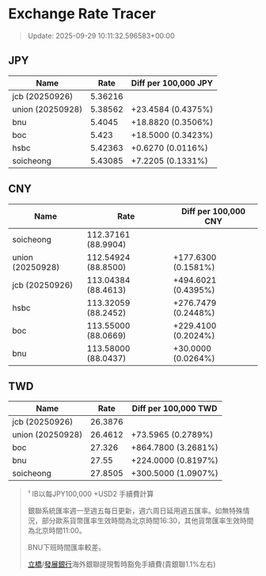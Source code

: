 # Exchange Rate Tracer

> Update: 2025-09-29 10:11:32.596583+00:00

## JPY

| Name             |    Rate | Diff per 100,000 JPY   |
|------------------|---------|------------------------|
| jcb (20250926)   | 5.36216 |                        |
| union (20250928) | 5.38562 | +23.4584 (0.4375%)     |
| bnu              | 5.4045  | +18.8820 (0.3506%)     |
| boc              | 5.423   | +18.5000 (0.3423%)     |
| hsbc             | 5.42363 | +0.6270 (0.0116%)      |
| soicheong        | 5.43085 | +7.2205 (0.1331%)      |

## CNY

| Name             | Rate                | Diff per 100,000 CNY   |
|------------------|---------------------|------------------------|
| soicheong        | 112.37161	(88.9904) |                        |
| union (20250928) | 112.54924	(88.8500) | +177.6300 (0.1581%)    |
| jcb (20250926)   | 113.04384	(88.4613) | +494.6021 (0.4395%)    |
| hsbc             | 113.32059	(88.2452) | +276.7479 (0.2448%)    |
| boc              | 113.55000	(88.0669) | +229.4100 (0.2024%)    |
| bnu              | 113.58000	(88.0437) | +30.0000 (0.0264%)     |

## TWD

| Name             |    Rate | Diff per 100,000 TWD   |
|------------------|---------|------------------------|
| jcb (20250926)   | 26.3876 |                        |
| union (20250928) | 26.4612 | +73.5965 (0.2789%)     |
| boc              | 27.326  | +864.7800 (3.2681%)    |
| bnu              | 27.55   | +224.0000 (0.8197%)    |
| soicheong        | 27.8505 | +300.5000 (1.0907%)    |


> ¹ IB以每JPY100,000 +USD2 手續費計算
>
> 銀聯系統匯率週一至週五每日更新，週六周日延用週五匯率。如無特殊情況，部分歐系貨幣匯率生效時間為北京時間16:30，其他貨幣匯率生效時間為北京時間11:00。
>
> BNU下班時間匯率較差。
>
> [立橋](https://www.wlbank.com.mo/uploads/ueditor/file/20181211/1544536513900230.pdf)/[發展銀行](https://www.mdb.com.mo/Service_Charges_20230728.pdf)海外銀聯提現暫時豁免手續費(貴銀聯1.1%左右)

